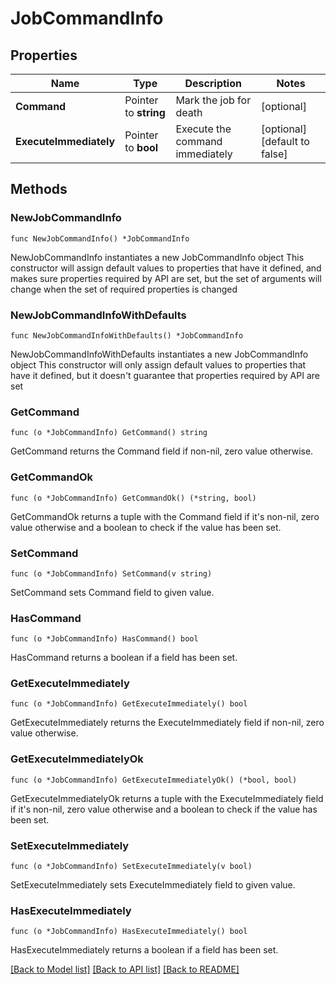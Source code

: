 # JobCommandInfo

## Properties

Name | Type | Description | Notes
------------ | ------------- | ------------- | -------------
**Command** | Pointer to **string** | Mark the job for death | [optional] 
**ExecuteImmediately** | Pointer to **bool** | Execute the command immediately | [optional] [default to false]

## Methods

### NewJobCommandInfo

`func NewJobCommandInfo() *JobCommandInfo`

NewJobCommandInfo instantiates a new JobCommandInfo object
This constructor will assign default values to properties that have it defined,
and makes sure properties required by API are set, but the set of arguments
will change when the set of required properties is changed

### NewJobCommandInfoWithDefaults

`func NewJobCommandInfoWithDefaults() *JobCommandInfo`

NewJobCommandInfoWithDefaults instantiates a new JobCommandInfo object
This constructor will only assign default values to properties that have it defined,
but it doesn't guarantee that properties required by API are set

### GetCommand

`func (o *JobCommandInfo) GetCommand() string`

GetCommand returns the Command field if non-nil, zero value otherwise.

### GetCommandOk

`func (o *JobCommandInfo) GetCommandOk() (*string, bool)`

GetCommandOk returns a tuple with the Command field if it's non-nil, zero value otherwise
and a boolean to check if the value has been set.

### SetCommand

`func (o *JobCommandInfo) SetCommand(v string)`

SetCommand sets Command field to given value.

### HasCommand

`func (o *JobCommandInfo) HasCommand() bool`

HasCommand returns a boolean if a field has been set.

### GetExecuteImmediately

`func (o *JobCommandInfo) GetExecuteImmediately() bool`

GetExecuteImmediately returns the ExecuteImmediately field if non-nil, zero value otherwise.

### GetExecuteImmediatelyOk

`func (o *JobCommandInfo) GetExecuteImmediatelyOk() (*bool, bool)`

GetExecuteImmediatelyOk returns a tuple with the ExecuteImmediately field if it's non-nil, zero value otherwise
and a boolean to check if the value has been set.

### SetExecuteImmediately

`func (o *JobCommandInfo) SetExecuteImmediately(v bool)`

SetExecuteImmediately sets ExecuteImmediately field to given value.

### HasExecuteImmediately

`func (o *JobCommandInfo) HasExecuteImmediately() bool`

HasExecuteImmediately returns a boolean if a field has been set.


[[Back to Model list]](../README.md#documentation-for-models) [[Back to API list]](../README.md#documentation-for-api-endpoints) [[Back to README]](../README.md)


